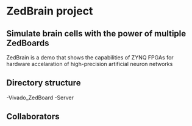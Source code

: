 # ZedBrain project 
## Simulate brain cells with the power of multiple ZedBoards
ZedBrain is a demo that shows the capabilities of ZYNQ FPGAs for hardware accelaration of high-precision artificial neuron networks

## Directory structure
-Vivado_ZedBoard
-Server

## Collaborators




